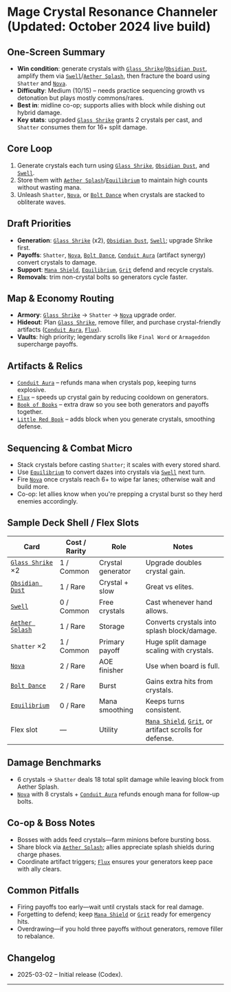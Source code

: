 # Mage Crystal Resonance Channeler (Updated: October 2024 live build)

## One-Screen Summary
- **Win condition**: generate crystals with [`Glass Shrike`][card-glass-shrike]/[`Obsidian Dust`][card-obsidian-dust], amplify them via [`Swell`][card-swell]/[`Aether Splash`][card-aether-splash], then fracture the board using `Shatter` and [`Nova`][card-nova].
- **Difficulty**: Medium (10/15) – needs practice sequencing growth vs detonation but plays mostly commons/rares.
- **Best in**: midline co-op; supports allies with block while dishing out hybrid damage.
- **Key stats**: upgraded [`Glass Shrike`][card-glass-shrike] grants 2 crystals per cast, and `Shatter` consumes them for 16+ split damage.

## Core Loop
1. Generate crystals each turn using [`Glass Shrike`][card-glass-shrike], [`Obsidian Dust`][card-obsidian-dust], and [`Swell`][card-swell].
2. Store them with [`Aether Splash`][card-aether-splash]/[`Equilibrium`][card-equilibrium] to maintain high counts without wasting mana.
3. Unleash `Shatter`, [`Nova`][card-nova], or [`Bolt Dance`][card-bolt-dance] when crystals are stacked to obliterate waves.

## Draft Priorities
- **Generation**: [`Glass Shrike`][card-glass-shrike] (x2), [`Obsidian Dust`][card-obsidian-dust], [`Swell`][card-swell]; upgrade Shrike first.
- **Payoffs**: `Shatter`, [`Nova`][card-nova], [`Bolt Dance`][card-bolt-dance], [`Conduit Aura`][card-conduit-aura] (artifact synergy) convert crystals to damage.
- **Support**: [`Mana Shield`][card-mana-shield], [`Equilibrium`][card-equilibrium], [`Grit`][card-grit] defend and recycle crystals.
- **Removals**: trim non-crystal bolts so generators cycle faster.

## Map & Economy Routing
- **Armory**: [`Glass Shrike`][card-glass-shrike] → `Shatter` → [`Nova`][card-nova] upgrade order.
- **Hideout**: Plan [`Glass Shrike`][card-glass-shrike], remove filler, and purchase crystal-friendly artifacts ([`Conduit Aura`][card-conduit-aura], [`Flux`][card-flux]).
- **Vaults**: high priority; legendary scrolls like `Final Word` or `Armageddon` supercharge payoffs.

## Artifacts & Relics
- [`Conduit Aura`][card-conduit-aura] – refunds mana when crystals pop, keeping turns explosive.
- [`Flux`][card-flux] – speeds up crystal gain by reducing cooldown on generators.
- [`Book of Books`][card-book-of-books] – extra draw so you see both generators and payoffs together.
- [`Little Red Book`][card-little-red-book] – adds block when you generate crystals, smoothing defense.

## Sequencing & Combat Micro
- Stack crystals before casting `Shatter`; it scales with every stored shard.
- Use [`Equilibrium`][card-equilibrium] to convert dazes into crystals via [`Swell`][card-swell] next turn.
- Fire [`Nova`][card-nova] once crystals reach 6+ to wipe far lanes; otherwise wait and build more.
- Co-op: let allies know when you're prepping a crystal burst so they herd enemies accordingly.

## Sample Deck Shell / Flex Slots
| Card | Cost / Rarity | Role | Notes |
| --- | --- | --- | --- |
| [`Glass Shrike`][card-glass-shrike] ×2 | 1 / Common | Crystal generator | Upgrade doubles crystal gain. |
| [`Obsidian Dust`][card-obsidian-dust] | 1 / Rare | Crystal + slow | Great vs elites. |
| [`Swell`][card-swell] | 0 / Common | Free crystals | Cast whenever hand allows. |
| [`Aether Splash`][card-aether-splash] | 1 / Rare | Storage | Converts crystals into splash block/damage. |
| `Shatter` ×2 | 1 / Common | Primary payoff | Huge split damage scaling with crystals. |
| [`Nova`][card-nova] | 2 / Rare | AOE finisher | Use when board is full. |
| [`Bolt Dance`][card-bolt-dance] | 2 / Rare | Burst | Gains extra hits from crystals. |
| [`Equilibrium`][card-equilibrium] | 0 / Rare | Mana smoothing | Keeps turns consistent. |
| Flex slot | — | Utility | [`Mana Shield`][card-mana-shield], [`Grit`][card-grit], or artifact scrolls for defense. |

## Damage Benchmarks
- 6 crystals → `Shatter` deals 18 total split damage while leaving block from Aether Splash.
- [`Nova`][card-nova] with 8 crystals + [`Conduit Aura`][card-conduit-aura] refunds enough mana for follow-up bolts.

## Co-op & Boss Notes
- Bosses with adds feed crystals—farm minions before bursting boss.
- Share block via [`Aether Splash`][card-aether-splash]; allies appreciate splash shields during charge phases.
- Coordinate artifact triggers; [`Flux`][card-flux] ensures your generators keep pace with ally clears.

## Common Pitfalls
- Firing payoffs too early—wait until crystals stack for real damage.
- Forgetting to defend; keep [`Mana Shield`][card-mana-shield] or [`Grit`][card-grit] ready for emergency hits.
- Overdrawing—if you hold three payoffs without generators, remove filler to rebalance.

## Changelog
- 2025-03-02 – Initial release (Codex).

---

[card-glass-shrike]: https://hellcard.fandom.com/wiki/Glass_Shrike "Glass Shrike | Hellcard Wiki"
[card-obsidian-dust]: https://hellcard.fandom.com/wiki/Obsidian_Dust "Obsidian Dust | Hellcard Wiki"
[card-swell]: https://hellcard.fandom.com/wiki/Swell "Swell | Hellcard Wiki"
[card-aether-splash]: https://hellcard.fandom.com/wiki/Aether_Splash "Aether Splash | Hellcard Wiki"
[card-equilibrium]: https://hellcard.fandom.com/wiki/Equilibrium "Equilibrium | Hellcard Wiki"
[card-nova]: https://hellcard.fandom.com/wiki/Nova "Nova | Hellcard Wiki"
[card-bolt-dance]: https://hellcard.fandom.com/wiki/Bolt_Dance "Bolt Dance | Hellcard Wiki"
[card-conduit-aura]: https://hellcard.fandom.com/wiki/Conduit_Aura "Conduit Aura | Hellcard Wiki"
[card-mana-shield]: https://hellcard.fandom.com/wiki/Mana_Shield "Mana Shield | Hellcard Wiki"
[card-grit]: https://hellcard.fandom.com/wiki/Grit "Grit | Hellcard Wiki"
[card-flux]: https://hellcard.fandom.com/wiki/Flux "Flux | Hellcard Wiki"
[card-book-of-books]: https://hellcard.fandom.com/wiki/Book_of_Books "Book of Books | Hellcard Wiki"
[card-little-red-book]: https://hellcard.fandom.com/wiki/Little_Red_Book "Little Red Book | Hellcard Wiki"
